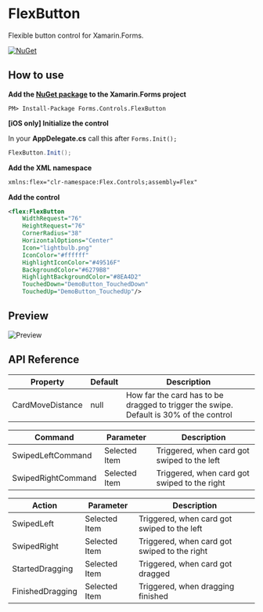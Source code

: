 # FlexButton
Flexible button control for Xamarin.Forms.

[![NuGet](https://img.shields.io/nuget/v/Forms.Controls.FlexButton.svg?label=NuGet&style=flat-square)](https://www.nuget.org/packages/Forms.Controls.FlexButton/)

## How to use
**Add the [NuGet package](https://www.nuget.org/packages/Forms.Controls.FlexButton/) to the Xamarin.Forms project**
```
PM> Install-Package Forms.Controls.FlexButton
```

**[iOS only] Initialize the control**

In your **AppDelegate.cs** call this after `Forms.Init();`
```csharp
FlexButton.Init();
```

**Add the XML namespace**
```xml
xmlns:flex="clr-namespace:Flex.Controls;assembly=Flex"
```

**Add the control**
```xml
<flex:FlexButton
    WidthRequest="76"
    HeightRequest="76"
    CornerRadius="38"
    HorizontalOptions="Center"
    Icon="lightbulb.png"
    IconColor="#ffffff"
    HighlightIconColor="#49516F"
    BackgroundColor="#6279B8"
    HighlightBackgroundColor="#8EA4D2"
    TouchedDown="DemoButton_TouchedDown"
    TouchedUp="DemoButton_TouchedUp"/>
```
## Preview
![Preview](/Design/Swipecards.gif)

## API Reference
| Property | Default | Description |
|------------------|---------|-------------|
| CardMoveDistance | null | How far the card has to be dragged to trigger the swipe. Default is 30% of the control |

| Command | Parameter | Description |
|------------------|---------|-------------|
| SwipedLeftCommand | Selected Item | Triggered, when card got swiped to the left |
| SwipedRightCommand | Selected Item | Triggered, when card got swiped to the right |

| Action | Parameter | Description |
|------------------|---------|-------------|
| SwipedLeft | Selected Item | Triggered, when card got swiped to the left |
| SwipedRight | Selected Item | Triggered, when card got swiped to the right |
| StartedDragging | Selected Item | Triggered, when card got dragged |
| FinishedDragging | Selected Item | Triggered, when dragging finished |

